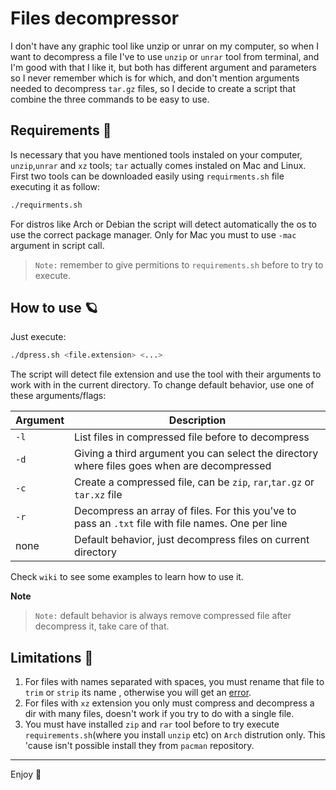 # Files decompressor 
I don't have any graphic tool like unzip or unrar on my computer, so when I want to decompress a file I've to use `unzip` or `unrar` tool from terminal, and I'm good with that I like it, but both has different argument and parameters so I never remember which is for which, and don't mention arguments needed to decompress `tar.gz` files, so I decide to create a script that combine the three commands to be easy to use.

## Requirements :mag_right:
Is necessary that you have mentioned tools instaled on your computer, `unzip`,`unrar` and `xz` tools; `tar` actually comes instaled on Mac and Linux. First two tools can be downloaded easily using `requirments.sh` file executing it as follow:

```Bash
./requirments.sh 
```
For distros like Arch or Debian the script will detect automatically the os to use the correct package manager. Only for Mac you must to use `-mac` argument in script call.

>	`Note:` remember to give permitions to `requirements.sh` before to try to execute.

## How to use :ringed_planet:

Just execute:

```Bash
./dpress.sh <file.extension> <...>
```
The script will detect file extension and use the tool with their arguments to work with in the current directory. To change default behavior, use one of these arguments/flags:

| Argument | Description                                                                                 |
|----------|---------------------------------------------------------------------------------------------|
| `-l`       | List files in compressed file before to decompress                                          |
| `-d`       | Giving a third argument you can select the directory where files goes when are decompressed |
| `-c`       | Create a compressed file, can be `zip`, `rar`,`tar.gz` or `tar.xz` file|
| `-r`       | Decompress an array of files. For this you've to pass an `.txt` file with file names. One per line|
| none     | Default behavior, just decompress files on current directory                                |

Check `wiki` to see some examples to learn how to use it.

**Note**
>	`Note:`	default behavior is always remove compressed file after decompress it, take care of that.

## Limitations :construction:
1) For files with names separated with spaces, you must rename that file to `trim` or `strip` its name , otherwise you will get an [error](https://stackoverflow.com/questions/30999227/how-to-solve-unzip-cannot-find-or-open-error-in-linux-os).
2) For files with `xz` extension you only must compress and decompress a dir with many files, doesn't work if you try to do with a single file.
3) You must have installed `zip` and `rar` tool before to try execute `requirements.sh`(where you install `unzip` etc) on `Arch` distrution only. This 'cause isn't possible install they from `pacman` repository.

---
Enjoy :bamboo:
